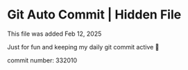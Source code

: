 # Git Auto Commit | Hidden File

This file was added Feb 12, 2025

Just for fun and keeping my daily git commit active 🤪

commit number: 332010
